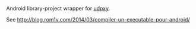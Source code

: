 Android library-project wrapper for [udpxy](http://www.udpxy.com/index-en.html).

See <http://blog.rom1v.com/2014/03/compiler-un-executable-pour-android/>
